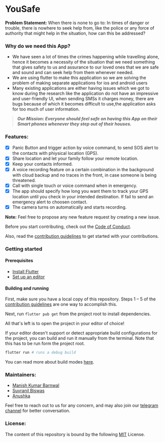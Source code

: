 # YouSafe

**Problem Statement:** When there is none to go to: In times of danger or trouble, there is nowhere to seek help from, like the police or any force of authority that might help in the situation, how can this be addressed? 

### Why do we need this App?
- We have seen a lot of times the crimes happening while travelling alone, hence it becomes a necessity of the situation that we need something that gives safety to us and assurance to our loved ones that we are safe and sound and can seek help from them whenever needed.
- We are using flutter to make this application so we are solving the problem of making separate applications for ios and android users 
- Many existing applications are either having issues which we got to know during the research like the application do not have an impressive and user-friendly UI, when sending SMSs it charges money, there are bugs because of which it becomes difficult to use,the application asks for too much of user information.

> _**Our Mission: Everyone should feel safe on having this App on their Smart phones whenever they step out of their houses.**_

### Features:
- [x] Panic Button and trigger action by voice command, to send SOS alert to the contacts with phiysical location (GPS).
- [x] Share location and let your family follow your remote location.
- [x] Keep your contacts informed.
- [x] A voice recording feature on a certain combination in the background with cloud backup and no traces in the front, in case someone is being threatened.
- [x] Call with single touch or voice command when in emergency.
- [x] The app should specify how long you want them to track your GPS location until you check in your intended destination. If fail to send an emergency alert to choosen contact.
- [x] The camera turns on automatically and starts recording.

**Note:** Feel free to propose any new feature request by creating a new issue.

Before you start contributing, check out the [Code of Conduct](CODEOFCONDUCT.md).

Also, read the [contribution guidelines](CONTRIBUTING.md) to get started with your contributions.

### Getting started

#### Prerequisites

- [Install Flutter](https://flutter.dev/docs/get-started/install)
- [Set up an editor](https://flutter.dev/docs/get-started/editor) 


#### Building and running

First, make sure you have a local copy of this repository. Steps 1 – 5 of the [contribution guidelines](CONTRIBUTING.md) are one way to accomplish this.

Next, run `flutter pub get` from the project root to install dependencies.

All that's left is to open the project in your editor of choice!

If your editor doesn't support or detect appropriate build configurations for the project, you can build and run it manually from the terminal. Note that this has to be run form the project root.

```sh
flutter run # runs a debug build
```

You can read more about build modes [here](https://flutter.dev/docs/testing/build-modes).

### Maintainers:
- [Manish Kumar Barnwal](https://github.com/imanishbarnwal)
- [Suvranil Biswas](http://github.com/neil-dev)
- [Anushka](https://github.com/Anushka-shukla)

Feel free to reach out to us for any concern, and may also join our [telegram channel](https://t.me/yousafe20) for better conversation.

### License:
The content of this repository is bound by the following [MIT](LICENSE) License.
